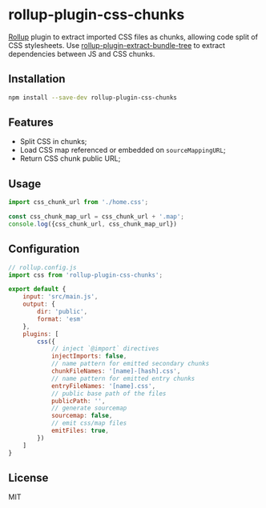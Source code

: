 # rollup-plugin-css-chunks

[Rollup](https://github.com/rollup/rollup) plugin to extract imported CSS files as chunks, allowing code split of CSS
stylesheets. Use [rollup-plugin-extract-bundle-tree](https://github.com/domingues/rollup-plugin-extract-bundle-tree) to
extract dependencies between JS and CSS chunks.

## Installation

```bash
npm install --save-dev rollup-plugin-css-chunks
```

## Features

- Split CSS in chunks;
- Load CSS map referenced or embedded on `sourceMappingURL`;
- Return CSS chunk public URL;

## Usage

```javascript
import css_chunk_url from './home.css';

const css_chunk_map_url = css_chunk_url + '.map';
console.log({css_chunk_url, css_chunk_map_url})
```

## Configuration

```js
// rollup.config.js
import css from 'rollup-plugin-css-chunks';

export default {
    input: 'src/main.js',
    output: {
        dir: 'public',
        format: 'esm'
    },
    plugins: [
        css({
            // inject `@import` directives
            injectImports: false,
            // name pattern for emitted secondary chunks
            chunkFileNames: '[name]-[hash].css',
            // name pattern for emitted entry chunks
            entryFileNames: '[name].css',
            // public base path of the files
            publicPath: '',
            // generate sourcemap
            sourcemap: false,
            // emit css/map files
            emitFiles: true,
        })
    ]
}
```

## License

MIT
